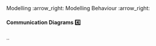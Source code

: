 <link rel="stylesheet" href="{{baseUrl}}/css/textbook.css">

<div class="website-content">

<div id="path">Modelling :arrow_right: Modelling Behaviour :arrow_right:</div>

<div id="title">

#### Communication Diagrams :four:

</div>

<div id="body">

..

</div>

</div>

